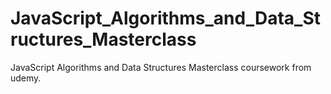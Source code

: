 # JavaScript_Algorithms_and_Data_Structures_Masterclass
JavaScript Algorithms and Data Structures Masterclass coursework from udemy.
